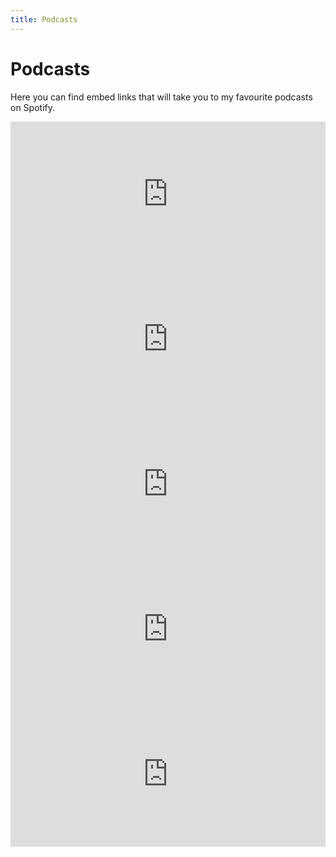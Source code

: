 ```yaml
---
title: Podcasts
---
```


# Podcasts

Here you can find embed links that will take you to my favourite podcasts on Spotify.

<iframe 
    style={{borderRadius:"12px"}} 
    alt="No Stupid Questions"
    src="https://open.spotify.com/embed/show/6Z49m4VQ4TfQ28Cnl42yiT?utm_source=generator" 
    width="100%" 
    height="232" 
    frameBorder="0" 
    allowfullscreen="" 
    allow="autoplay; clipboard-write; encrypted-media; fullscreen; picture-in-picture"></iframe>
<iframe 
    style={{borderRadius:"12px"}} 
    alt="Work Life With Adam Grant"
    src="https://open.spotify.com/embed/show/4eylg9GZJOVvUhTynt4jjA?utm_source=generator" 
    width="100%" 
    height="232" 
    frameBorder="0" 
    allowfullscreen="" 
    allow="autoplay; clipboard-write; encrypted-media; fullscreen; picture-in-picture"></iframe>
<iframe 
    style={{borderRadius:"12px"}}
    alt="The Ranveer Show" 
    src="https://open.spotify.com/show/6ZcvVBPQ2ToLXEWVbaw59P?si=9bf7bbdb5b134cb3" 
    width="100%" 
    height="232" 
    frameBorder="0" 
    allowfullscreen="" 
    allow="autoplay; clipboard-write; encrypted-media; fullscreen; picture-in-picture">
</iframe>
<iframe 
    style={{borderRadius:"12px"}} 
    alt="Being Well with Dr Rick Hanson and Forrest Hanson"
    src="https://open.spotify.com/embed/show/5d87ZU1XY0fpdYNSEwXLVQ?utm_source=generator" 
    width="100%" 
    height="232" 
    frameBorder="0" 
    allowfullscreen="" 
    allow="autoplay; clipboard-write; encrypted-media; fullscreen; picture-in-picture"></iframe>
<iframe 
    style={{borderRadius:"12px"}}
    alt="Skeptic's Path to Enlightenment" 
    src="https://open.spotify.com/embed/show/2LZPT1To5ziuPPbEVDtVhZ?utm_source=generator" 
    width="100%" 
    height="232" 
    frameBorder="0" 
    allowfullscreen="" 
    allow="autoplay; clipboard-write; encrypted-media; fullscreen; picture-in-picture">
</iframe>
